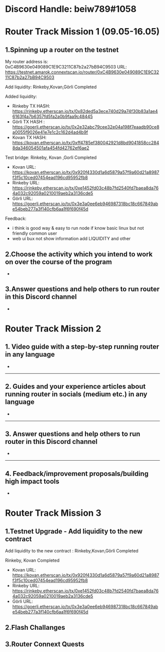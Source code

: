 # Discord Handle: beiw789#1058

# Router Track Mission 1 (09.05-16.05)

## 1.Spinning up a router on the testnet
My router address is: 0xC4B9630e049089C1E9C3211C87b2a27bB94C9503
URL: https://testnet.amarok.connextscan.io/router/0xC4B9630e049089C1E9C3211C87b2a27bB94C9503

Add liquidity:
Rinkeby,Kovan,Görli  Completed

Added liquidity:
- Rinkeby TX HASH: https://rinkeby.etherscan.io/tx/0x82ded5a3ece740d29a74f30b83a1ae46163f4a7b6357fd5fa2a0b9faa9c48445
- Görli TX HASH : https://goerli.etherscan.io/tx/0x2e32abc79cee32e04a198f7eaadb90ce8a0055f9026e41e7e1c2c162d4ad4b9f
- Kovan TX HASH: https://kovan.etherscan.io/tx/0xff4785ef380042921d8bd9041858cc2848da346054501afa454fd42762ef6ae2


Test bridge:
Rinkeby, Kovan ,Gorli Completed
 - Kovan URL: https://kovan.etherscan.io/tx/0x920f4330d1a6d5879a57f9a60d21a8987f3f5c10ced07454ead196cd95952fb8
 - Rinkeby URL: https://rinkeby.etherscan.io/tx/0xe1452fd03c48b7fd2540fd7baea8da764a032c92059a0210019aeb2a3136cde5
 - Görli URL: https://goerli.etherscan.io/tx/0x3e3a0ee6eb946987318bc18c667849abe54beb277a3f140cfb6aa1f6f690f45d

Feedback: 
- i think is good way & easy to run node if know basic linux but not friendly common user
- web ui bux not show  information add LIQUIDITY and other



## 2.Choose the activity which you intend to work on over the course of the program
- 

## 3.Answer questions and help others to run router in this Discord channel
- 

# Router Track Mission 2 

## 1. Video guide with a step-by-step running router in any language
- 
---------------------

## 2. Guides and your experience articles about running router in socials (medium etc.) in any language
- 

----------------------

## 3. Answer questions and help others to run router in this Discord channel
- 

----------------------------------

## 4. Feedback/improvement proposals/building high impact tools 
-  
# Router Track Mission 3 

## 1.Testnet Upgrade - Add liquidity to the new contract 
Add liquidity to the new contract : 
Rinkeby,Kovan,Görli  Completed

Rinkeby, Kovan  Completed
 - Kovan URL: https://kovan.etherscan.io/tx/0x920f4330d1a6d5879a57f9a60d21a8987f3f5c10ced07454ead196cd95952fb8
 - Rinkeby URL: https://rinkeby.etherscan.io/tx/0xe1452fd03c48b7fd2540fd7baea8da764a032c92059a0210019aeb2a3136cde5
 - Görli URL: https://goerli.etherscan.io/tx/0x3e3a0ee6eb946987318bc18c667849abe54beb277a3f140cfb6aa1f6f690f45d




## 2.Flash Challanges


## 3.Router Connext Quests
